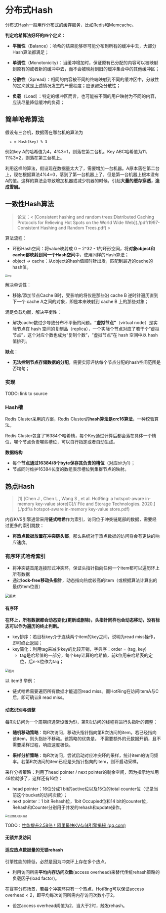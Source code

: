 # 分布式Hash

分布式Hash一般用作分布式的缓存服务，比如Redis和Memcache。

**判定哈希算法好坏的四个定义：**

- **平衡性**（Balance）：哈希的结果能够尽可能分布到所有的缓冲中去，大部分Hash算法都满足；

- **单调性**（Monotonicity）：当缓冲增加时，保证原有已分配的内容可以被映射到原有的或者新的缓冲中去，而不会被映射到旧的缓冲集合中的其他缓冲区；
- **分散性**（Spread）：相同的内容被不同的终端映射到不同的缓冲区中，分散性的定义就是上述情况发生的严重程度；应该避免分散性；
- **负载**（Load）：特定的缓冲区而言，也可能被不同的用户映射为不同的内容，应该尽量降低缓冲的负荷；

## 简单哈希算法

假设有三台机，数据落在哪台机的算法为

```repl
  c = Hash(key) % 3
```

例如key A的哈希值为4，4%3=1，则落在第二台机。Key ABC哈希值为11，11%3=2，则落在第三台机上。

利用这样的算法，假设现在数据量太大了，需要增加一台机器。A原本落在第二台上，现在根据算法4%4=0，落到了第一台机器上了，但是第一台机器上根本没有A的值。这样的算法会导致增加机器或减少机器的时候，引起**大量的缓存穿透，造成雪崩。**

## 一致性Hash算法

> 论文：< [Consistent hashing and random trees:Distributed Caching Protocols for Relieving Hot Spots on the World Wide Web](./pdf/1997-Consistent Hashing and Random Trees.pdf) >

算法流程：

- 环形Hash空间：将value映射成 0 ~ 2^32 - 1的环形空间，将**对象object和cache都映射到同一个Hash空间**中，使用同样的Hash算法；
- object -> cache：从object的hash值顺时针出发，匹配到最近的cache的hash值。

<img src="./pics/distributed_hash_1.png" alt="img" style="zoom: 50%;" />

解决单调性：

- 移除/添加节点Cache B时，受影响的将仅是那些沿 cache B 逆时针遍历直到下一个 cache A之间的对象，即是本来映射到 cache B 上的那些对象；

满足负载均衡，解决平衡性：

- 解决cache数过少导致分布不平衡的问题。**“虚拟节点”**（virtual node）是实际节点在 hash 空间的复制品（replica），一个实际个节点对应了若干个“虚拟节点”，这个对应个数也成为“复制个数”，“虚拟节点”在 hash 空间中以 hash 值排列。

**缺点**：

- **无法控制节点存储数据的分配**，需要实际评估每个节点分配的hash空间范围是否均匀；

### 实现

TODO: link to source

### Hash槽

Redis Cluster采用的方案，Redis Cluster的**hash算法是crc16算法**，一种校验算法。

Redis Cluster包含了16384个哈希槽，每个Key通过计算后都会落在具体一个槽位，哪个节点负责哪些槽位，可以自行指定或者自动生成。

**数据结构**

- 每个**节点通过16384/8个byte保存其负责的槽位**（对应bit为1）；
- 节点同时维护16384长度的数组表示槽位到集群节点的映射。



## 热点Hash

> [1] [Chen J ,  Chen L ,  Wang S , et al. HotRing: a hotspot-aware in-memory key-value store[C]// File and Storage Technologies. 2020.](./pdf/a hotspot-aware in-memory key-value store.pdf)

内存KVS引擎通常采用**链式哈希**作为索引，访问位于冲突链尾部的数据，需要经过更多的索引跳数：

- **将热点数据放置在冲突链头部**，那么系统对于热点数据的访问将会有更快的响应速度。

### 有序环式哈希索引

- 将冲突链首尾连接形式冲突环，保证头指针指向任何一个item都可以遍历环上所有数据
- 通过**lock-free移动头指针**，动态指向热度较高的item（或根据算法计算出的最优item位置）

<img src="pics/hotring.png" alt="图片" style="zoom:80%;" />

#### 有序环

**在环上，所有数据都会动态变化(更新或删除)，头指针同样也会动态移动，没有标志可以作为遍历的终止判断。**

- key排序：若目标key介于连续两个item的key之间，说明为read miss操作，即可终止返回；
- key简化：利用tag来减少key的比较开销，字典序：order = (tag, key)
  - tag是哈希值的一部分，每个key计算的哈希值，前k位用来哈希表的定位，后n-k位作为tag；

<img src="pics/order_hash_compare.jpeg" alt="图片" style="zoom: 67%;" />

以 itemB 举例：

- 链式哈希需要遍历所有数据才能返回read miss。而HotRing在访问itemA与C后，即可确认B read miss。

#### 动态识别与调整

每R次访问为一个周期(R通常设置为5)，第R次访问的线程将进行头指针的调整：

- **随机移动策略**：每R次访问，移动头指针指向第R次访问的item。若已经指向该item，则头指针不移动。该策略的优势是， 不需要额外的元数据开销，且不需要采样过程，响应速度极快。

- **采样分析策略**：每R次访问，尝试启动对应冲突环的采样，统计item的访问频率。若第R次访问的item已经是头指针指向的item，则不启动采样。

采样分析策略：利用了head pointer / next pointer的剩余空间，因为指示地址用48位就够了，这样还有16位：

- head pointer：16位分成1 bit的active位以及15位的total counter位（记录当前这个bucket的访问次数）；
- next pointer：1 bit Rehash位，1bit Occupied位和14 bit的counter位，Rehash和Counter分别用于并发的rehash和update操作。

<img src="pics/hotring_index.png" alt="在这里插入图片描述" style="zoom:50%;" />


TODO：[性能提升2.58倍！阿里最快KV存储引擎揭秘 (qq.com)](https://mp.weixin.qq.com/s/0IKxbt8MDH6Yqu1f00cwSA)



#### 无锁并发访问



#### 适应热点数据量的无锁rehash

引擎性能的降低，必然是因为冲突环上存在多个热点。

- 利用访问所需**平均内存访问次数**(access overhead)来替代传统rehash策略的负载因子(load factor)。

在幂率分布场景，若每个冲突环只有一个热点，HotRing可以保证access overhead < 2，即平均每次访问所需内存访问次数小于2。

- 设定access overhead阈值为2，当大于2时，触发rehash。

